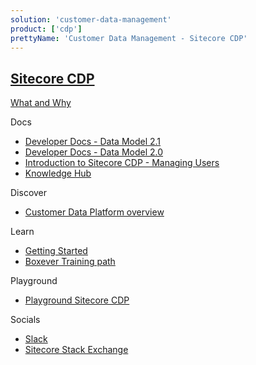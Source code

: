 ```yaml
---
solution: 'customer-data-management'
product: ['cdp']
prettyName: 'Customer Data Management - Sitecore CDP'
---
```


## [Sitecore CDP]()

[What and Why]()

Docs

- [Developer Docs - Data Model 2.1](https://doc.sitecore.com/cdp/en/developers/sitecore-customer-data-platform--data-model-2-1/index-en.html)
- [Developer Docs - Data Model 2.0](https://doc.sitecore.com/cdp/en/developers/sitecore-customer-data-platform--data-model-2-0/index-en.html)
- [Introduction to Sitecore CDP - Managing Users](https://doc.sitecore.com/cdp/en/users/sitecore-customer-data-platform/introduction-to-sitecore-cdp.html)
- [Knowledge Hub](https://sitecore.cdpknowledgehub.com/docs)

Discover

- [Customer Data Platform overview](https://www.sitecore.com/products/customer-data-platform)

Learn

- [Getting Started]()
- [Boxever Training path](https://learning.sitecore.com/pathway/boxever-training)

Playground

- [Playground Sitecore CDP]()

Socials

- [Slack](https://app.slack.com/client/T09SHRBNU/C0294KX3RQF)
- [Sitecore Stack Exchange]()
